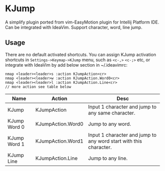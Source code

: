 # KJump
A simplify plugin ported from vim-EasyMotion plugin for Intellij Platform IDE. Can be integrated with IdeaVim.
Support character, word, line jump.

## Usage
There are no default activated shortcuts. You can assign KJump activation shortcuts in `Settings->Keymap->KJump` menu, such as `<c-,>` `<c-;>` etc, or integrate with IdeaVim by add below section in ~/.ideavimrc:

```vimrc
nmap <leader><leader>s :action KJumpAction<cr>
nmap <leader><leader>w :action KJumpAction.Word0<cr>
nmap <leader><leader>l :action KJumpAction.Line<cr>
// more action see table below
```

| Name         | Action            | Desc                                                              |
|--------------|-------------------|-------------------------------------------------------------------|
| KJump        | KJumpAction       | Input 1 character and jump to any same character.                 |
| KJump Word 0 | KJumpAction.Word0 | Jump to any word.                                                 |
| KJump Word 1 | KJumpAction.Word1 | Input 1 character and jump to any word start with this character. |
| KJump Line   | KJumpAction.Line  | Jump to any line.                                                 |
